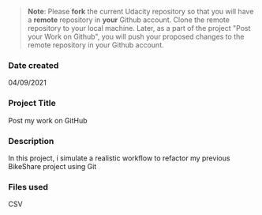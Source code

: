 >**Note**: Please **fork** the current Udacity repository so that you will have a **remote** repository in **your** Github account. Clone the remote repository to your local machine. Later, as a part of the project "Post your Work on Github", you will push your proposed changes to the remote repository in your Github account.

### Date created
04/09/2021

### Project Title
Post my work on GitHub

### Description
In this project, i simulate a realistic workflow to refactor my previous BikeShare project using Git

### Files used
CSV



